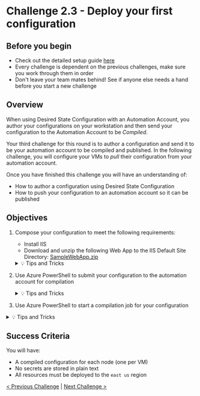 # Challenge 2.3 - Deploy your first configuration

## Before you begin

* Check out the detailed setup guide [here](Setup/readme.md)
* Every challenge is dependent on the previous challenges, make sure you work through them in order
* Don't leave your team mates behind! See if anyone else needs a hand before you start a new challenge

## Overview

When using Desired State Configuration with an Automation Account, you author your configurations on your workstation and then send your configuration to the Automation Account to be *Compiled*.

Your third challenge for this round is to author a configuration and send it to be your automation account to be compiled and published. In the following challenge, you will configure your VMs to *pull* their configuration from your automation account.

Once you have finished this challenge you will have an understanding of:

* How to author a configuration using Desired State Configuration
* How to push your configuration to an automation account so it can be published

## Objectives

1. Compose your configuration to meet the following requirements:
     * Install IIS
     * Download and unzip the following Web App to the IIS Default Site Directory: [SampleWebApp.zip](SampleWebApp.zip)

    <details>
    <summary>💡 Tips and Tricks</summary>
    <ul>
        <li>Can VSCode make your job easier? <code>ex-DSC config</code></li>
        <li>Should you configure more than one *node* in your configuration</li>
        <li>Which DSC resource can be used to download a remote file? <a href="https://github.com/dsccommunity/xPSDesiredStateConfiguration/blob/main/source/Examples/Resources/xRemoteFile/1-xRemoteFile_DownloadFile_Config.ps1">xRemoteFile</a> will help</li>
        <li>Which DSC resource can be used to unzip an archive? <a href="https://github.com/dsccommunity/xPSDesiredStateConfiguration/blob/main/source/Examples/Resources/xArchive/1-xArchive_ExpandArchiveChecksumAndForce_Config.ps1">xArchive</a></li>
    </ul>
    </details>

1. Use Azure PowerShell to submit your configuration to the automation account for compilation

    <details>
    <summary>💡 Tips and Tricks</summary>
    <ul>
        <li>The cmdlets from Az.Automation (included with Azure PowerShell) will help here</li>
        <li>You're actually importing the configuration, so look for commands like that</li>
    </ul>
    </details>

1. Use Azure PowerShell to start a compilation job for your configuration

<details>
<summary>💡 Tips and Tricks</summary>
<ul>
    <li>Where/how can you check the status of the compilation job?</li>
</ul>
</details>

## Success Criteria

You will have:
 - A compiled configuration for each node (one per VM)
 - No secrets are stored in plain text
 - All resources must be deployed to the `east us` region

[< Previous Challenge](../2.2/readme.md) | [Next Challenge >](../2.4/readme.md)